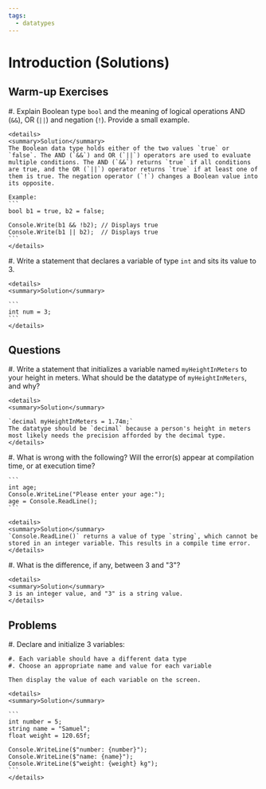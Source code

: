 ```yaml
---
tags:
  - datatypes
---
```


# Introduction (Solutions)

## Warm-up Exercises

#. Explain Boolean type `bool` and the meaning of logical operations AND (`&&`), OR (`||`) and negation (`!`). Provide a small example.

    <details>
    <summary>Solution</summary>
    The Boolean data type holds either of the two values `true` or `false`. The AND (`&&`) and OR (`||`) operators are used to evaluate multiple conditions. The AND (`&&`) returns `true` if all conditions are true, and the OR (`||`) operator returns `true` if at least one of them is true. The negation operator (`!`) changes a Boolean value into its opposite.

    Example:
    ```
    bool b1 = true, b2 = false;

    Console.Write(b1 && !b2); // Displays true
    Console.Write(b1 || b2);  // Displays true
    ```
    </details>

#. Write a statement that declares a variable of type `int` and sits its value to 3.​

    <details>
    <summary>Solution</summary>

    ```
    int num = 3;
    ```
    </details>

## Questions

#. Write a statement that initializes a variable named `myHeightInMeters` to your height in meters. What should be the datatype of `myHeightInMeters`, and why?

    <details>
    <summary>Solution</summary>

    `decimal myHeightInMeters = 1.74m;`
    The datatype should be `decimal` because a person's height in meters most likely needs the precision afforded by the decimal type.
    </details>
 
#. What is wrong with the following? Will the error(s) appear at compilation time, or at execution time?

    ```
    int age;
    Console.WriteLine("Please enter your age:");
    age = Console.ReadLine();
    ```

    <details>
    <summary>Solution</summary>
    `Console.ReadLine()` returns a value of type `string`, which cannot be stored in an integer variable. This results in a compile time error.
    </details>

#. What is the difference, if any, between 3 and "3"?

    <details>
    <summary>Solution</summary>
    3 is an integer value, and "3" is a string value.
    </details>

## Problems

#. Declare and initialize 3 variables:

    #. Each variable should have a different data type
    #. Choose an appropriate name and value for each variable

    Then display the value of each variable on the screen.

    <details>
    <summary>Solution</summary>

    ```
    int number = 5;
    string name = "Samuel";
    float weight = 120.65f;

    Console.WriteLine($"number: {number}");
    Console.WriteLine($"name: {name}");
    Console.WriteLine($"weight: {weight} kg");
    ```
    </details>
